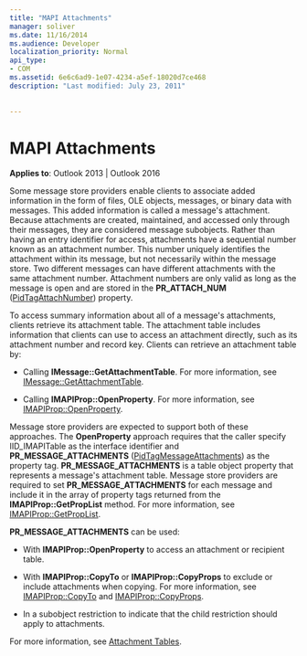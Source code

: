 ```yaml
---
title: "MAPI Attachments"
manager: soliver
ms.date: 11/16/2014
ms.audience: Developer
localization_priority: Normal
api_type:
- COM
ms.assetid: 6e6c6ad9-1e07-4234-a5ef-18020d7ce468
description: "Last modified: July 23, 2011"
 
 
---
```


# MAPI Attachments

  
  
**Applies to**: Outlook 2013 | Outlook 2016 
  
Some message store providers enable clients to associate added information in the form of files, OLE objects, messages, or binary data with messages. This added information is called a message's attachment. Because attachments are created, maintained, and accessed only through their messages, they are considered message subobjects. Rather than having an entry identifier for access, attachments have a sequential number known as an attachment number. This number uniquely identifies the attachment within its message, but not necessarily within the message store. Two different messages can have different attachments with the same attachment number. Attachment numbers are only valid as long as the message is open and are stored in the **PR_ATTACH_NUM** ([PidTagAttachNumber](pidtagattachnumber-canonical-property.md)) property.
  
To access summary information about all of a message's attachments, clients retrieve its attachment table. The attachment table includes information that clients can use to access an attachment directly, such as its attachment number and record key. Clients can retrieve an attachment table by:
  
- Calling **IMessage::GetAttachmentTable**. For more information, see [IMessage::GetAttachmentTable](imessage-getattachmenttable.md).
    
- Calling **IMAPIProp::OpenProperty**. For more information, see [IMAPIProp::OpenProperty](imapiprop-openproperty.md).
    
Message store providers are expected to support both of these approaches. The **OpenProperty** approach requires that the caller specify IID_IMAPITable as the interface identifier and **PR_MESSAGE_ATTACHMENTS** ([PidTagMessageAttachments](pidtagmessageattachments-canonical-property.md)) as the property tag. **PR_MESSAGE_ATTACHMENTS** is a table object property that represents a message's attachment table. Message store providers are required to set **PR_MESSAGE_ATTACHMENTS** for each message and include it in the array of property tags returned from the **IMAPIProp::GetPropList** method. For more information, see [IMAPIProp::GetPropList](imapiprop-getproplist.md).
  
 **PR_MESSAGE_ATTACHMENTS** can be used: 
  
- With **IMAPIProp::OpenProperty** to access an attachment or recipient table. 
    
- With **IMAPIProp::CopyTo** or **IMAPIProp::CopyProps** to exclude or include attachments when copying. For more information, see [IMAPIProp::CopyTo](imapiprop-copyto.md) and [IMAPIProp::CopyProps](imapiprop-copyprops.md).
    
- In a subobject restriction to indicate that the child restriction should apply to attachments.
    
For more information, see [Attachment Tables](attachment-tables.md).
  


